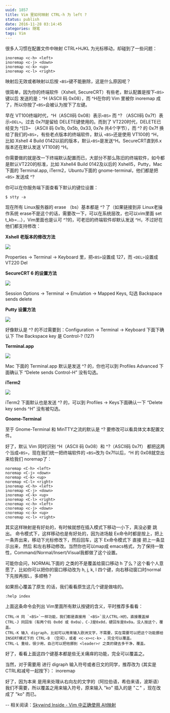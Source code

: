 ```yaml
---
uuid: 1857
title: Vim 里如何映射 CTRL-h 为 left ?
status: publish
date: 2016-11-28 03:14:45
categories: 随笔
tags: Vim
---
```

很多人习惯在配置文件中映射 CTRL+HJKL 为光标移动，却碰到了一些问题：

    inoremap <c-h> <left>
    inoremap <c-j> <down>
    inoremap <c-k> <up>
    inoremap <c-l> <right>

映射后无效或者映射以后按 `<BS>`键不能删除，这是什么原因呢？

很简单，因为你的终端软件（Xshell, SecureCRT）有些老，默认配置是按下`<BS>`键以后 发送的是：^H (ASCII 码 0x08），而 ^H在你的 Vim 里被你 inoremap 成  了，所以你按了`<BS>`会被认为按下了左键。

早在 VT100终端时代，^H（ASCII码 0x08）表示`<BS>` 而 ^? （ASCII码 0x7f）表示`<DEL>`。过去 0x7f是留给 DELETE键使用的。而到了 VT220时代，DELETE已经变为 ^[[3~ （ASCII 码 0x1b, 0x5b, 0x33, 0x7e 共4个字节），而 ^? 的 0x7f 换给了我们的`<BS>`，有些老点版本的终端软件，默认
`<BS>`还是使用 VT100的 ^H，比如 Xshell 4 Build 0142以前的版本，默认`<BS>`是发送^H。SecureCRT直到6.x版本还在默认发送 VT100的 ^H。

你需要做的就是改一下终端默认配置而已，大部分不那么陈旧的终端软件，如今都是默认VT220的标准，比如 Xshell4 Build 0142及以后的 Xshell5，Putty，Mac下面的 Terminal.app, iTerm2，Ubuntu下面的 gnome-terminal，他们都是把 `<BS>` 发送成 ^?

你可以在你服务端下面查看下默认的键位设置：

    $ stty -a

现在所有 Linux服务器的 erase （bs）基本都是 ^? 了（如果链接到非 Linux老操作系统 erase不是这个的话，需要改一下，可以在系统层改，也可以vim里面 set t_kb=...），Vim里面也是认可 ^?的，可老旧的终端软件却默认发送 ^H，不过好在他们都支持修改：

**Xshell 老版本的修改方法**

![](https://skywind3000.github.io/word/images/vim_mapch_1.png)

Properties -> Terminal -> Keyboard 里，把`<BS>`设置成 127，而 `<DEL>`设置成 VT220 Del

**SecureCRT 6 的设置方法**

![](https://skywind3000.github.io/word/images/vim_mapch_2.png)

Session Options -> Terminal -> Emulation -> Mapped Keys, 勾选 Backspace sends delete

**Putty 设置方法**

![](https://skywind3000.github.io/word/images/vim_mapch_3.png)

好像默认是 ^? 的不过需要到：Configuration -> Terminal -> Keyboard 下面下确认下 The Backspace key 是 Control-? (127)

**Terminal.app**

![](https://skywind3000.github.io/word/images/vim_mapch_4.jpg)

Mac 下面的 Terminal.app 默认是发送 ^? 的，你也可以到 Profiles Advanced 下面确认下 “Delete sends Control-H” 没有勾选。

**iTerm2**

![](https://skywind3000.github.io/word/images/vim_mapch_5.png)

iTerm2 下面默认也是发送 ^? 的，可以到 Profiles -> Keys下面确认一下 “Delete key sends ^H” 没有被勾选。

**Gnome-Terminal**

至于 Gnome-Terminal 和 MinTTY之流的默认是 ^? 要修改可以看具体文本配置文件。

好了，默认 Vim 同时识别 ^H（ASCII 码 0x08）和 ^?（ASCII码 0x7f） 都把这两个当成`<BS>`，现在我们统一把终端软件的 `<BS>`改为 0x7f以后，^H 的 0x08就空出来给我们 noremap了：

    noremap <C-h> <left>
    noremap <C-j> <down>
    noremap <C-k> <up>
    noremap <C-l> <right>
    inoremap <C-h> <left>
    inoremap <C-j> <down>
    inoremap <C-k> <up>
    inoremap <C-l> <right>
    cnoremap <c-h> <left>
    cnoremap <c-j> <down>
    cnoremap <c-k> <up>
    cnoremap <c-l> <right>

其实这样映射是有好处的，有时候就想在插入模式下移动一小下，真没必要 跳出。 命令模式下，这样移动也是有好处的，因为进场敲 Ex命令时都是按上，把上一条弄出来，移动下光标修改下，然后回车，这下 Ex命令模式下 直接 把上一条显示出来，然后 和左右移动修改。当然你也可以map成 emacs格式，为了保持一致性，Command/Normal/Insert/Visual我都做了这个设置。

可能你会问，NORMAL下面的  之类的不是覆盖给窗口移动 h 了么？这个看个人意愿了，比如你可以把你的窗口移动改为 h, j, k, l 四个键，向右移动窗口时normal下先按再按L，多顺畅？

如果担心覆盖了原生  的话，我们看看原生这几个键是做啥的。

    :help index

上面这条命令会列出 Vim里面所有默认按键的含义，平时推荐多看看：

    CTRL-H 同 `<BS>`一样功能，我们都是直接用 `<BS>`没人CTRL-H的，直接覆盖掉
    CTRL-J 同回车（有两个码 0x0d 或 0x0a），C-J是0x0d，硬回车是0x0a，没人按这个，覆盖。
    CTRL-K 输入 digraph，比如可以用来输入欧洲文字，不需要，实在需要可以把这个功能挪给 INSERT模式下的 CTRL-B （空闲），或者 <c-x><c-k> ，完全可以覆盖。
    CTRL-L 重绘，很少用，自己可以把他挪到 <leader>r 之类的键去多干净，覆盖。

好了，看看上面这四个键基本都是些无关痛痒的功能，完全可以覆盖之。

当然，对于需要用  进行 digraph 输入符号或者日文的同学，推荐改为 (其实是CTRL和减号一起按下）： inoremap

好了，因为本来  是用来处理从右向左的文字的（阿拉伯语，希伯来语，波斯语）我们不需要，所以覆盖之用来输入符号，原来输入 "ko" 插入的是 "こ" ，现在改成了 "ko" 而已。

\-- 相关阅读：[Skywind Inside - Vim 中正确使用 Alt映射](http://www.skywind.me/blog/archives/1846)

